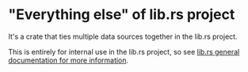 # "Everything else" of lib.rs project

It's a crate that ties multiple data sources together in the lib.rs project.

This is entirely for internal use in the lib.rs project, so see [lib.rs general documentation for more information](https://gitlab.com/crates.rs/crates.rs).
